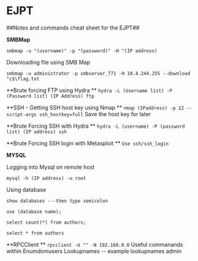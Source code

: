 # EJPT
##Notes and commands cheat sheet for the EJPT##


**SMBMap**

```smbmap -u "(username)" -p "(password)" -H "(IP address)```

Downloading file using SMB Map

```smbmap -u administrator -p smbserver_771 -H 10.4.244.255 --download "c$\flag.txt```

**Brute forcing FTP using Hydra
**
```hydra -L (Username list) -P (Password list) (IP Address) ftp```

**SSH - Getting SSH host key using Nmap
**
```nmap (IPaddress) -p 22 --script-args ssh_hostkey=full```
Save the host key for later

**Brute Forcing SSH with Hydra
**
```hydra -L (username) -P (password list) (IP address) ssh```

**Brute Forcing SSH login with Metasploit
**
```Use ssh/ssh_login```

**MYSQL**

Logging into Mysql on remote host

```mysql -h (IP address) -u root```

Using database

```show databases ---then type semicolon```

```use (database name);```

```select count(*) from authors;```

```select * from authors```

**RPCClient
**
```rpcclient -U "" -N 192.168.0.0```
Useful commanands within
Enumdomusers
Lookupnames -- example lookupnames admin
